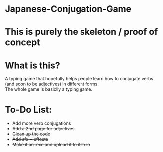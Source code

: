 # Japanese-Conjugation-Game
# This is purely the skeleton / proof of concept

# What is this?
A typing game that hopefully helps people learn how to conjugate verbs (and soon to be adjectives) in different forms.<br/>
The whole game is basiclly a typing game.

# To-Do List:
<ul>
  <li>Add more verb conjugations</li>
  <li><s>Add a 2nd page for adjectives<s/></li>
  <li>Clean up the code</li>
  <li><s>Add sfx + <s/>effects</li>
  <li>Make it an .exe and upload it to itch.io</li>
</ul>
